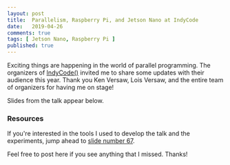 ```yaml
---
layout: post
title:  Parallelism, Raspberry Pi, and Jetson Nano at IndyCode
date:   2019-04-26
comments: true
tags: [ Jetson Nano, Raspberry Pi ]
published: true
---
```


Exciting things are happening in the world of parallel programming. The organizers of [IndyCode()](https://indycode.amegala.com/) invited me to share some updates with their audience this year. Thank you Ken Versaw, Lois Versaw, and the entire team of organizers for having me on stage!

Slides from the talk appear below. 

<script async class="speakerdeck-embed" data-id="80b67a72558040e9bf5c3c1f2f1d2d10" data-ratio="1.77777777777778" src="//speakerdeck.com/assets/embed.js"></script>

<!--more-->

### Resources

If you're interested in the tools I used to develop the talk and the experiments, jump ahead to [slide number 67](https://speakerdeck.com/rayhightower/exploring-parallelism-at-indycode?slide=67).

Feel free to post here if you see anything that I missed. Thanks!

